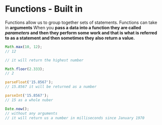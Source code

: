 # Functions - Built in

Functions allow us to group together sets of statements.
Functions can take in **arguments**
When you **pass a data into a function they are called _parameters_ and then they perform some work and that is what is referred to as a statement and then sometimes they also return a value.**

```javascript
Math.max(10, 12);
// 12

// it will return the highest number

Math.floor(2.333);
// 2

parseFloat('15.8567');
// 15.8567 it will be returned as a number

parseInt('15.8567');
// 15 as a whole nuber

Date.now();
// without any arguments
// it will return us a number in milliseconds since January 1970
```



